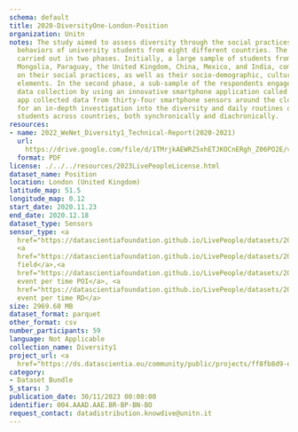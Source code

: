 ```yaml
---
schema: default
title: 2020-DiversityOne-London-Position
organization: Unitn
notes: The study aimed to assess diversity through the social practices and daily
  behaviors of university students from eight different countries. The research was
  carried out in two phases. Initially, a large sample of students from Denmark, Italy,
  Mongolia, Paraguay, the United Kingdom, China, Mexico, and India, completed a survey
  on their social practices, as well as their socio-demographic, cultural, and psychological
  elements. In the second phase, a sub-sample of the respondents engaged in a four-week
  data collection by using an innovative smartphone application called iLog. This
  app collected data from thirty-four smartphone sensors around the clock, allowing
  for an in-depth investigation into the diversity and daily routines of university
  students across countries, both synchronically and diachronically.
resources:
- name: 2022_WeNet_Diversity1_Technical-Report(2020-2021)
  url: 
    https://drive.google.com/file/d/1TMrjkAEWRZ5xhETJKOCnERgh_Z06PO2E/view?usp=drive_link
  format: PDF
license: ./../../resources/2023LivePeopleLicense.html
dataset_name: Position
location: London (United Kingdom)
latitude_map: 51.5
longitude_map: 0.12
start_date: 2020.11.23
end_date: 2020.12.18
dataset_type: Sensors
sensor_type: <a 
  href="https://datascientiafoundation.github.io/LivePeople/datasets/2020-DV1-London-Proximity%20Event/">proximity</a>,
  <a 
  href="https://datascientiafoundation.github.io/LivePeople/datasets/2020-DV1-London-Magnetic%20Field%20Event/">magnetic
  field</a>,<a 
  href="https://datascientiafoundation.github.io/LivePeople/datasets/2020-DV1-London-Location%20Event%20Per%20Time%20POI/">location
  event per time POI</a>, <a 
  href="https://datascientiafoundation.github.io/LivePeople/datasets/2020-DV1-London-Location%20Event%20Per%20Time%20RD/">location
  event per time RD</a>
size: 2969.60 MB
dataset_format: parquet
other_format: csv
number_participants: 59
language: Not Applicable
collection_name: Diversity1
project_url: <a 
  href="https://ds.datascientia.eu/community/public/projects/ff8fb8d9-ecfd-4c39-bc09-c80eb4d90404">https://ds.datascientia.eu/community/public/projects/ff8fb8d9-ecfd-4c39-bc09-c80eb4d90404</a>
category:
- Dataset Bundle
5_stars: 3
publication_date: 30/11/2023 00:00:00
identifier: 004.AAAD.AAE.BR-BP-BN-BO
request_contact: datadistribution.knowdive@unitn.it
---
```


